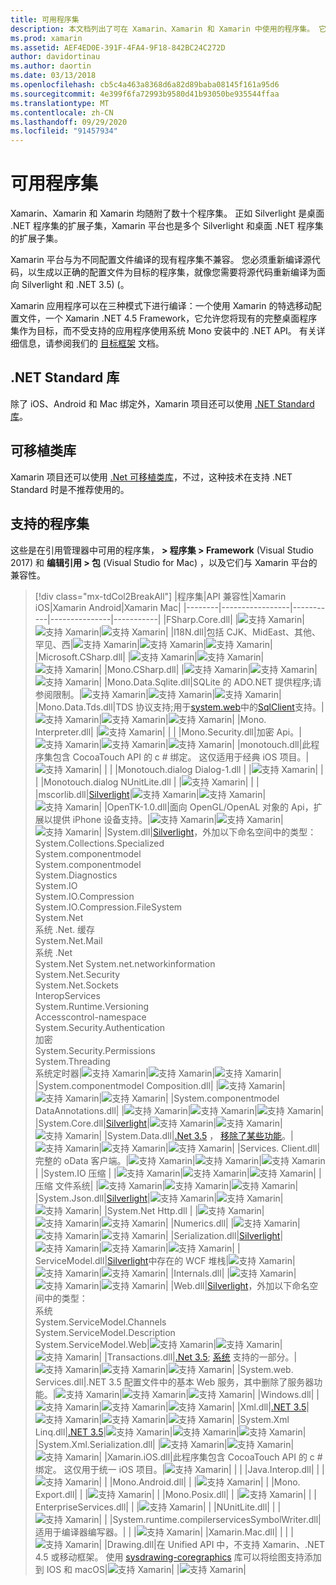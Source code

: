 ```yaml
---
title: 可用程序集
description: 本文档列出了可在 Xamarin、Xamarin 和 Xamarin 中使用的程序集。 它还链接到有关 .NET Standard 库和可移植类库的文档。
ms.prod: xamarin
ms.assetid: AEF4ED0E-391F-4FA4-9F18-842BC24C272D
author: davidortinau
ms.author: daortin
ms.date: 03/13/2018
ms.openlocfilehash: cb5c4a463a8368d6a82d89baba08145f161a95d6
ms.sourcegitcommit: 4e399f6fa72993b9580d41b93050be935544ffaa
ms.translationtype: MT
ms.contentlocale: zh-CN
ms.lasthandoff: 09/29/2020
ms.locfileid: "91457934"
---
```

# <a name="available-assemblies"></a>可用程序集

Xamarin、Xamarin 和 Xamarin 均随附了数十个程序集。 正如 Silverlight 是桌面 .NET 程序集的扩展子集，Xamarin 平台也是多个 Silverlight 和桌面 .NET 程序集的扩展子集。

Xamarin 平台与为不同配置文件编译的现有程序集不兼容。 您必须重新编译源代码，以生成以正确的配置文件为目标的程序集，就像您需要将源代码重新编译为面向 Silverlight 和 .NET 3.5)  (。

Xamarin 应用程序可以在三种模式下进行编译：一个使用 Xamarin 的特选移动配置文件，一个 Xamarin .NET 4.5 Framework，它允许您将现有的完整桌面程序集作为目标，而不受支持的应用程序使用系统 Mono 安装中的 .NET API。 有关详细信息，请参阅我们的 [目标框架](~/mac/platform/target-framework.md) 文档。

## <a name="net-standard-libraries"></a>.NET Standard 库

除了 iOS、Android 和 Mac 绑定外，Xamarin 项目还可以使用 [.NET Standard 库](~/cross-platform/app-fundamentals/net-standard.md)。

## <a name="portable-class-libraries"></a>可移植类库

Xamarin 项目还可以使用 [.Net 可移植类库](~/cross-platform/app-fundamentals/pcl.md)，不过，这种技术在支持 .NET Standard 时是不推荐使用的。

## <a name="supported-assemblies"></a>支持的程序集

这些是在引用管理器中可用的程序集， **> 程序集 > Framework** (Visual Studio 2017) 和 **编辑引用 > 包** (Visual Studio for Mac) ，以及它们与 Xamarin 平台的兼容性。

> [!div class="mx-tdCol2BreakAll"]
> |程序集|API 兼容性|Xamarin iOS|Xamarin Android|Xamarin Mac|
> |--------|-----------------|-----------|---------------|-----------|
> |FSharp.Core.dll| |![支持 Xamarin](~/media/shared/yes.png "支持 Xamarin")|![支持 Xamarin](~/media/shared/yes.png "支持 Xamarin")|![支持 Xamarin](~/media/shared/yes.png "支持 Xamarin")|
> |l18N.dll|包括 CJK、MidEast、其他、罕见、西|![支持 Xamarin](~/media/shared/yes.png "支持 Xamarin")|![支持 Xamarin](~/media/shared/yes.png "支持 Xamarin")|![支持 Xamarin](~/media/shared/yes.png "支持 Xamarin")|
> |Microsoft.CSharp.dll| |![支持 Xamarin](~/media/shared/yes.png "支持 Xamarin")|![支持 Xamarin](~/media/shared/yes.png "支持 Xamarin")|![支持 Xamarin](~/media/shared/yes.png "支持 Xamarin")|
> |Mono.CSharp.dll| |![支持 Xamarin](~/media/shared/yes.png "支持 Xamarin")|![支持 Xamarin](~/media/shared/yes.png "支持 Xamarin")|![支持 Xamarin](~/media/shared/yes.png "支持 Xamarin")|
> |Mono.Data.Sqlite.dll|SQLite 的 ADO.NET 提供程序;请参阅限制。|![支持 Xamarin](~/media/shared/yes.png "支持 Xamarin")|![支持 Xamarin](~/media/shared/yes.png "支持 Xamarin")|![支持 Xamarin](~/media/shared/yes.png "支持 Xamarin")|
> |Mono.Data.Tds.dll|TDS 协议支持;用于[system.web](xref:System.Data)中的[SqlClient](xref:System.Data.SqlClient)支持。|![支持 Xamarin](~/media/shared/yes.png "支持 Xamarin")|![支持 Xamarin](~/media/shared/yes.png "支持 Xamarin")|![支持 Xamarin](~/media/shared/yes.png "支持 Xamarin")|
> |Mono. &#8203;Interpreter.dll| |![支持 Xamarin](~/media/shared/yes.png "支持 Xamarin")| | |
> |Mono.Security.dll|加密 Api。|![支持 Xamarin](~/media/shared/yes.png "支持 Xamarin")|![支持 Xamarin](~/media/shared/yes.png "支持 Xamarin")|![支持 Xamarin](~/media/shared/yes.png "支持 Xamarin")|
> |monotouch.dll|此程序集包含 CocoaTouch API 的 c # 绑定。 这仅适用于经典 iOS 项目。|![支持 Xamarin](~/media/shared/yes.png "支持 Xamarin")| | |
> |Monotouch.dialog Dialog-1.dll &#8203;| |![支持 Xamarin](~/media/shared/yes.png "支持 Xamarin")| | |
> |Monotouch.dialog NUnitLite.dll &#8203;| |![支持 Xamarin](~/media/shared/yes.png "支持 Xamarin")| | |
> |mscorlib.dll|[Silverlight](/previous-versions/windows/silverlight/dotnet-windows-silverlight/cc838194(v=vs.95))|![支持 Xamarin](~/media/shared/yes.png "支持 Xamarin")|![支持 Xamarin](~/media/shared/yes.png "支持 Xamarin")|![支持 Xamarin](~/media/shared/yes.png "支持 Xamarin")|
> |OpenTK-1.0.dll|面向 OpenGL/OpenAL 对象的 Api，扩展以提供 iPhone 设备支持。|![支持 Xamarin](~/media/shared/yes.png "支持 Xamarin")|![支持 Xamarin](~/media/shared/yes.png "支持 Xamarin")|![支持 Xamarin](~/media/shared/yes.png "支持 Xamarin")|
> |System.dll|[Silverlight](/previous-versions/windows/silverlight/dotnet-windows-silverlight/cc838194(v=vs.95))，外加以下命名空间中的类型：<br />System.Collections.Specialized<br />&#8203;System.componentmodel<br />System.componentmodel<br />System.Diagnostics<br />System.IO<br />System.IO.Compression<br />System.IO.Compression.FileSystem<br />System.Net<br />系统 .Net. 缓存<br />System.Net.Mail<br />系统 .Net<br />System.Net System.net.networkinformation &#8203;<br />System.Net.Security<br />System.Net.Sockets<br />&#8203;InteropServices<br />System.Runtime.Versioning<br />&#8203;Accesscontrol-namespace<br />System.Security.Authentication<br />&#8203;加密<br />System.Security.Permissions<br />System.Threading<br />系统定时器|![支持 Xamarin](~/media/shared/yes.png "支持 Xamarin")|![支持 Xamarin](~/media/shared/yes.png "支持 Xamarin")|![支持 Xamarin](~/media/shared/yes.png "支持 Xamarin")|
> |System.componentmodel &#8203;&#8203;Composition.dll| |![支持 Xamarin](~/media/shared/yes.png "支持 Xamarin")|![支持 Xamarin](~/media/shared/yes.png "支持 Xamarin")|![支持 Xamarin](~/media/shared/yes.png "支持 Xamarin")|
> |System.componentmodel &#8203;&#8203;DataAnnotations.dll| |![支持 Xamarin](~/media/shared/yes.png "支持 Xamarin")|![支持 Xamarin](~/media/shared/yes.png "支持 Xamarin")|![支持 Xamarin](~/media/shared/yes.png "支持 Xamarin")|
> |System.Core.dll|[Silverlight](/previous-versions/windows/silverlight/dotnet-windows-silverlight/cc838194(v=vs.95))|![支持 Xamarin](~/media/shared/yes.png "支持 Xamarin")|![支持 Xamarin](~/media/shared/yes.png "支持 Xamarin")|![支持 Xamarin](~/media/shared/yes.png "支持 Xamarin")|
> |System.Data.dll|[.Net 3.5](/previous-versions/ms229335(v=vs.100)) ， [移除了某些功能](~/ios/data-cloud/system.data.md)。|![支持 Xamarin](~/media/shared/yes.png "支持 Xamarin")|![支持 Xamarin](~/media/shared/yes.png "支持 Xamarin")|![支持 Xamarin](~/media/shared/yes.png "支持 Xamarin")|
> |&#8203;Services. &#8203;Client.dll|完整的 oData 客户端。|![支持 Xamarin](~/media/shared/yes.png "支持 Xamarin")|![支持 Xamarin](~/media/shared/yes.png "支持 Xamarin")|![支持 Xamarin](~/media/shared/yes.png "支持 Xamarin")|
> |System.IO 压缩 &#8203;| |![支持 Xamarin](~/media/shared/yes.png "支持 Xamarin")|![支持 Xamarin](~/media/shared/yes.png "支持 Xamarin")|![支持 Xamarin](~/media/shared/yes.png "支持 Xamarin")|
> |&#8203;压缩 &#8203;文件系统| |![支持 Xamarin](~/media/shared/yes.png "支持 Xamarin")|![支持 Xamarin](~/media/shared/yes.png "支持 Xamarin")|![支持 Xamarin](~/media/shared/yes.png "支持 Xamarin")|
> |System.Json.dll|[Silverlight](/previous-versions/windows/silverlight/dotnet-windows-silverlight/cc838194(v=vs.95))|![支持 Xamarin](~/media/shared/yes.png "支持 Xamarin")|![支持 Xamarin](~/media/shared/yes.png "支持 Xamarin")|![支持 Xamarin](~/media/shared/yes.png "支持 Xamarin")|
> |System.Net Http.dll &#8203;| |![支持 Xamarin](~/media/shared/yes.png "支持 Xamarin")|![支持 Xamarin](~/media/shared/yes.png "支持 Xamarin")|![支持 Xamarin](~/media/shared/yes.png "支持 Xamarin")|
> |&#8203;Numerics.dll| |![支持 Xamarin](~/media/shared/yes.png "支持 Xamarin")|![支持 Xamarin](~/media/shared/yes.png "支持 Xamarin")|![支持 Xamarin](~/media/shared/yes.png "支持 Xamarin")|
> |&#8203;Serialization.dll|[Silverlight](/previous-versions/windows/silverlight/dotnet-windows-silverlight/cc838194(v=vs.95))|![支持 Xamarin](~/media/shared/yes.png "支持 Xamarin")|![支持 Xamarin](~/media/shared/yes.png "支持 Xamarin")|![支持 Xamarin](~/media/shared/yes.png "支持 Xamarin")|
> |&#8203;ServiceModel.dll|[Silverlight](/previous-versions/windows/silverlight/dotnet-windows-silverlight/cc838194(v=vs.95))中存在的 WCF 堆栈|![支持 Xamarin](~/media/shared/yes.png "支持 Xamarin")|![支持 Xamarin](~/media/shared/yes.png "支持 Xamarin")|![支持 Xamarin](~/media/shared/yes.png "支持 Xamarin")|
> |&#8203;&#8203;Internals.dll| |![支持 Xamarin](~/media/shared/yes.png "支持 Xamarin")|![支持 Xamarin](~/media/shared/yes.png "支持 Xamarin")|![支持 Xamarin](~/media/shared/yes.png "支持 Xamarin")|
> |&#8203;&#8203;Web.dll|[Silverlight](/previous-versions/windows/silverlight/dotnet-windows-silverlight/cc838194(v=vs.95))，外加以下命名空间中的类型： <br />系统<br />System.ServiceModel.Channels<br />System.ServiceModel.Description<br />System.ServiceModel.Web|![支持 Xamarin](~/media/shared/yes.png "支持 Xamarin")|![支持 Xamarin](~/media/shared/yes.png "支持 Xamarin")|![支持 Xamarin](~/media/shared/yes.png "支持 Xamarin")|
> |&#8203;Transactions.dll|[.Net 3.5](/previous-versions/ms229335(v=vs.100)); [系统](~/ios/data-cloud/system.data.md) 支持的一部分。|![支持 Xamarin](~/media/shared/yes.png "支持 Xamarin")|![支持 Xamarin](~/media/shared/yes.png "支持 Xamarin")|![支持 Xamarin](~/media/shared/yes.png "支持 Xamarin")|
> |System.web. &#8203;Services.dll|.NET 3.5 配置文件中的基本 Web 服务，其中删除了服务器功能。|![支持 Xamarin](~/media/shared/yes.png "支持 Xamarin")|![支持 Xamarin](~/media/shared/yes.png "支持 Xamarin")|![支持 Xamarin](~/media/shared/yes.png "支持 Xamarin")|
> |&#8203;Windows.dll| |![支持 Xamarin](~/media/shared/yes.png "支持 Xamarin")|![支持 Xamarin](~/media/shared/yes.png "支持 Xamarin")|![支持 Xamarin](~/media/shared/yes.png "支持 Xamarin")|
> |&#8203;Xml.dll|[.NET 3.5](/previous-versions/ms229335(v=vs.100))|![支持 Xamarin](~/media/shared/yes.png "支持 Xamarin")|![支持 Xamarin](~/media/shared/yes.png "支持 Xamarin")|![支持 Xamarin](~/media/shared/yes.png "支持 Xamarin")|
> |System.Xml &#8203;Linq.dll|[.NET 3.5](/previous-versions/ms229335(v=vs.100))|![支持 Xamarin](~/media/shared/yes.png "支持 Xamarin")|![支持 Xamarin](~/media/shared/yes.png "支持 Xamarin")|![支持 Xamarin](~/media/shared/yes.png "支持 Xamarin")|
> |System.Xml.Serialization.dll| |![支持 Xamarin](~/media/shared/yes.png "支持 Xamarin")|![支持 Xamarin](~/media/shared/yes.png "支持 Xamarin")|![支持 Xamarin](~/media/shared/yes.png "支持 Xamarin")|
> |Xamarin.iOS.dll|此程序集包含 CocoaTouch API 的 c # 绑定。 这仅用于统一 iOS 项目。|![支持 Xamarin](~/media/shared/yes.png "支持 Xamarin")| | |
> |Java.Interop.dll| | |![支持 Xamarin](~/media/shared/yes.png "支持 Xamarin")| |
> |Mono.Android.dll| | |![支持 Xamarin](~/media/shared/yes.png "支持 Xamarin")| |
> |Mono. &#8203;Export.dll| | |![支持 Xamarin](~/media/shared/yes.png "支持 Xamarin")| |
> |Mono.Posix.dll| | |![支持 Xamarin](~/media/shared/yes.png "支持 Xamarin")| |
> |&#8203;EnterpriseServices.dll| | |![支持 Xamarin](~/media/shared/yes.png "支持 Xamarin")| |
> |&#8203;NUnitLite.dll| | |![支持 Xamarin](~/media/shared/yes.png "支持 Xamarin")| |
> |System.runtime.compilerservices &#8203;SymbolWriter.dll|适用于编译器编写器。| | |![支持 Xamarin](~/media/shared/yes.png "支持 Xamarin")|
> |Xamarin.Mac.dll| | | |![支持 Xamarin](~/media/shared/yes.png "支持 Xamarin")|
> |&#8203;Drawing.dll|在 Unified API 中，不支持 Xamarin、.NET 4.5 或移动框架。 使用 [sysdrawing-coregraphics](https://github.com/mono/sysdrawing-coregraphics) 库可以将绘图支持添加到 IOS 和 macOS|![支持 Xamarin](~/media/shared/yes.png "支持 Xamarin")| |![支持 Xamarin](~/media/shared/yes.png "支持 Xamarin")|